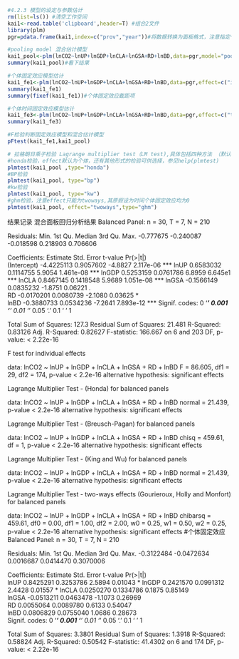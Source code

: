 ```r
#4.2.3 模型的设定与参数估计
rm(list=ls()) #清空工作空间
kai1<-read.table('clipboard',header=T) #组合2文件
library(plm)
pgr=pdata.frame(kai1,index=c("prov","year"))#将数据转换为面板格式，注意指定个体名和时间名

#pooling model 混合估计模型
kai1_pool<-plm(lnCO2~lnUP+lnGDP+lnCLA+lnGSA+RD+lnBD,data=pgr,model="pooling")
summary(kai1_pool)#看下结果

#个体固定效应模型估计
kai1_fe1<-plm(lnCO2~lnUP+lnGDP+lnCLA+lnGSA+RD+lnBD,data=pgr,effect=c("individual"), model="within")
summary(kai1_fe1)
summary(fixef(kai1_fe1))#个体固定效应截距项

#个体时间固定效应模型估计
kai1_fe3<-plm(lnCO2~lnUP+lnGDP+lnCLA+lnGSA+RD+lnBD,data=pgr,effect=c("twoways"), model="within")
summary(kai1_fe3)

#F检验判断固定效应模型和混合估计模型
pFtest(kai1_fe1,kai1_pool)

# 拉格朗日乘子检验 Lagrange multiplier test（LM test),具体包括四种方法 （默认检验个体，也可以通过加入effect检验time或twoways），参见https://bbs.pinggu.org/thread-5185311-1-1.html
#honda检验，effect默认为个体，还有其他形式的检验可供选择，参见help(plmtest)
plmtest(kai1_pool ,type="honda")
#BP检验
plmtest(kai1_pool, type="bp")
#kw检验
plmtest(kai1_pool, type="kw")
#ghm检验，注意effect只能为twoways,其原假设为时间个体固定效应均为0
plmtest(kai1_pool, effect="twoways",type="ghm")
```
结果记录
混合面板回归分析结果
Balanced Panel: n = 30, T = 7, N = 210

Residuals:
     Min.   1st Qu.    Median   3rd Qu.      Max. 
-0.777675 -0.240087 -0.018598  0.218903  0.706606 

Coefficients:
              Estimate Std. Error t-value  Pr(>|t|)    
(Intercept) -4.4225113  0.9057602 -4.8827 2.117e-06 ***
lnUP         0.6583032  0.1114755  5.9054 1.461e-08 ***
lnGDP        0.5253159  0.0761786  6.8959 6.645e1 ***
lnCLA        0.8467145  0.1418548  5.9689 1.051e-08 ***
lnGSA       -0.1566149  0.0835232 -1.8751   0.06221 .  
RD          -0.0170201  0.0080739 -2.1080   0.03625 *  
lnBD        -0.3880733  0.0534236 -7.2641 7.893e-12 ***
Signif. codes:  0 ‘***’ 0.001 ‘**’ 0.01 ‘*’ 0.05 ‘.’ 0.1 ‘ ’ 1

Total Sum of Squares:    127.3
Residual Sum of Squares: 21.481
R-Squared:      0.83126
Adj. R-Squared: 0.82627
F-statistic: 166.667 on 6 and 203 DF, p-value: < 2.22e-16

F test for individual effects

data:  lnCO2 ~ lnUP + lnGDP + lnCLA + lnGSA + RD + lnBD
F = 86.605, df1 = 29, df2 = 174, p-value < 2.2e-16
alternative hypothesis: significant effects

Lagrange Multiplier Test - (Honda) for balanced panels

data:  lnCO2 ~ lnUP + lnGDP + lnCLA + lnGSA + RD + lnBD
normal = 21.439, p-value < 2.2e-16
alternative hypothesis: significant effects

 Lagrange Multiplier Test - (Breusch-Pagan) for balanced panels

data:  lnCO2 ~ lnUP + lnGDP + lnCLA + lnGSA + RD + lnBD
chisq = 459.61, df = 1, p-value < 2.2e-16
alternative hypothesis: significant effects

 Lagrange Multiplier Test - (King and Wu) for balanced panels

data:  lnCO2 ~ lnUP + lnGDP + lnCLA + lnGSA + RD + lnBD
normal = 21.439, p-value < 2.2e-16
alternative hypothesis: significant effects

   Lagrange Multiplier Test - two-ways effects (Gourieroux, Holly and Monfort) for balanced panels

data:  lnCO2 ~ lnUP + lnGDP + lnCLA + lnGSA + RD + lnBD
chibarsq = 459.61, df0 = 0.00, df1 = 1.00, df2 = 2.00, w0 = 0.25, w1 = 0.50, w2 = 0.25, p-value <
2.2e-16
alternative hypothesis: significant effects
#个体固定效应
Balanced Panel: n = 30, T = 7, N = 210

Residuals:
      Min.    1st Qu.     Median    3rd Qu.       Max. 
-0.3122484 -0.0472634  0.0016687  0.0414470  0.3070006 

Coefficients:
        Estimate Std. Error t-value Pr(>|t|)  
lnUP   0.8425291  0.3253786  2.5894  0.01043 *
lnGDP  0.2421570  0.0991312  2.4428  0.01557 *
lnCLA  0.0250270  0.1334786  0.1875  0.85149  
lnGSA -0.0513211  0.0463478 -1.1073  0.26969  
RD     0.0055064  0.0089780  0.6133  0.54047  
lnBD   0.0806829  0.0755040  1.0686  0.28673  
Signif. codes:  0 ‘***’ 0.001 ‘**’ 0.01 ‘*’ 0.05 ‘.’ 0.1 ‘ ’ 1

Total Sum of Squares:    3.3801
Residual Sum of Squares: 1.3918
R-Squared:      0.58824
Adj. R-Squared: 0.50542
F-statistic: 41.4302 on 6 and 174 DF, p-value: < 2.22e-16

